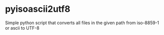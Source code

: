 pyisoascii2utf8
===============

Simple python script that converts all files in the given path from iso-8859-1 or ascii to UTF-8